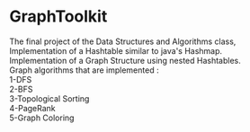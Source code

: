 # GraphToolkit


The final project of the Data Structures and Algorithms class,  
Implementation of a Hashtable similar to java's Hashmap.  
Implementation of a Graph Structure using nested Hashtables.  
Graph algorithms that are implemented :  
1-DFS  
2-BFS  
3-Topological Sorting  
4-PageRank  
5-Graph Coloring  
